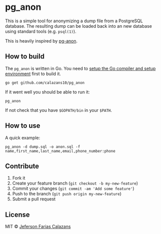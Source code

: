 # pg_anon

This is a simple tool for anonymizing a dump file from a PostgreSQL database. The resulting dump can be loaded back into an new database using standard tools (e.g. `psql(1)`).

This is heavily inspired by [pg-anon](https://github.com/ismaelga/pg-anon).

## How to build

The `pg_anon` is written in Go. You need to [setup the Go compiler and
setup environment](https://golang.org/doc/install) first to build it.

    go get github.com/calazans10/pg_anon

If it went well you should be able to run it:

    pg_anon

If not check that you have `$GOPATH/bin` in your `$PATH`.

## How to use

A quick example:

    pg_anon -d dump.sql -o anon.sql -f name,first_name,last_name,email,phone_number:phone

## Contribute

1. Fork it
2. Create your feature branch (`git checkout -b my-new-feature`)
3. Commit your changes (`git commit -am 'Add some feature'`)
4. Push to the branch (`git push origin my-new-feature`)
5. Submit a pull request


## License

MIT © [Jeferson Farias Calazans](http://calazans10.com)
